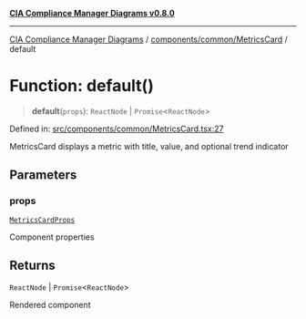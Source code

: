 [**CIA Compliance Manager Diagrams v0.8.0**](../../../../README.md)

***

[CIA Compliance Manager Diagrams](../../../../modules.md) / [components/common/MetricsCard](../README.md) / default

# Function: default()

> **default**(`props`): `ReactNode` \| `Promise`\<`ReactNode`\>

Defined in: [src/components/common/MetricsCard.tsx:27](https://github.com/Hack23/cia-compliance-manager/blob/791b5a1b6e700c8b8480de209374e4cb1086330d/src/components/common/MetricsCard.tsx#L27)

MetricsCard displays a metric with title, value, and optional trend indicator

## Parameters

### props

[`MetricsCardProps`](../interfaces/MetricsCardProps.md)

Component properties

## Returns

`ReactNode` \| `Promise`\<`ReactNode`\>

Rendered component
